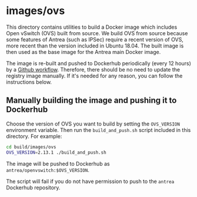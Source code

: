 # images/ovs

This directory contains utilities to build a Docker image which includes Open
vSwitch (OVS) built from source. We build OVS from source because some features
of Antrea (such as IPSec) require a recent version of OVS, more recent than the
version included in Ubuntu 18.04. The built image is then used as the base image
for the Antrea main Docker image.

The image is re-built and pushed to Dockerhub periodically (every 12 hours) by a
[Github workflow](/.github/workflows/update_ovs_image.yml). Therefore, there
should be no need to update the registry image manually. If it's needed for any
reason, you can follow the instructions below.

## Manually building the image and pushing it to Dockerhub

Choose the version of OVS you want to build by setting the `OVS_VERSION`
environment variable. Then run the `build_and_push.sh` script included in this
directory. For example:

```bash
cd build/images/ovs
OVS_VERSION=2.13.1 ./build_and_push.sh
```

The image will be pushed to Dockerhub as `antrea/openvswitch:$OVS_VERSION`.

The script will fail if you do not have permission to push to the `antrea`
Dockerhub repository.
